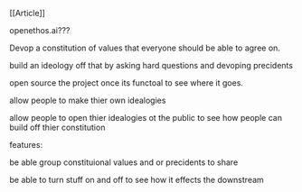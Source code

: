 [[Article]]

openethos.ai???

Devop a constitution of values that everyone should be able to agree on.

build an ideology off that by asking hard questions and devoping precidents

open source the project once its functoal to see where it goes.

allow people to make thier own idealogies

allow people to open thier idealogies ot the public to see how people can build off thier constitution

  

features:

be able group constituional values and or precidents to share

be able to turn stuff on and off to see how it effects the downstream